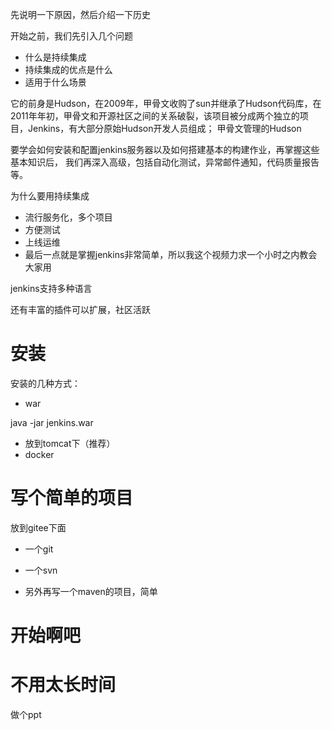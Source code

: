 先说明一下原因，然后介绍一下历史

开始之前，我们先引入几个问题
- 什么是持续集成
- 持续集成的优点是什么
- 适用于什么场景

它的前身是Hudson，在2009年，甲骨文收购了sun并继承了Hudson代码库，在2011年年初，甲骨文和开源社区之间的关系破裂，该项目被分成两个独立的项目，Jenkins，有大部分原始Hudson开发人员组成；
甲骨文管理的Hudson


要学会如何安装和配置jenkins服务器以及如何搭建基本的构建作业，再掌握这些基本知识后，
我们再深入高级，包括自动化测试，异常邮件通知，代码质量报告等。





为什么要用持续集成
- 流行服务化，多个项目
- 方便测试
- 上线运维
- 最后一点就是掌握jenkins非常简单，所以我这个视频力求一个小时之内教会大家用

jenkins支持多种语言

还有丰富的插件可以扩展，社区活跃

# 安装

安装的几种方式：
- war

java -jar jenkins.war

- 放到tomcat下（推荐）
- docker

# 写个简单的项目

放到gitee下面

- 一个git

- 一个svn

- 另外再写一个maven的项目，简单

# 开始啊吧

# 不用太长时间

做个ppt
